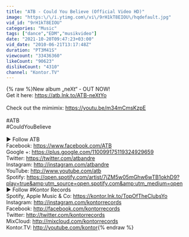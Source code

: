 ```yaml
---
title: "ATB - Could You Believe (Official Video HD)"
image: "https:\/\/i.ytimg.com\/vi\/9rH1kT8EIOU\/hqdefault.jpg"
vid_id: "9rH1kT8EIOU"
categories: "Music"
tags: ["dance","EDM","musikvideo"]
date: "2021-10-20T09:47:23+03:00"
vid_date: "2010-06-21T13:17:48Z"
duration: "PT3M41S"
viewcount: "33436360"
likeCount: "90623"
dislikeCount: "4310"
channel: "Kontor.TV"
---
```

{% raw %}New album „neXt“ - OUT NOW!   <br />Get it here: <a rel="nofollow" target="blank" href="https://atb.lnk.to/ATB-neXtYo">https://atb.lnk.to/ATB-neXtYo</a><br /><br />Check out the mimimix: <a rel="nofollow" target="blank" href="https://youtu.be/m34mCmsKzpE">https://youtu.be/m34mCmsKzpE</a><br /><br />#ATB<br />#CouldYouBelieve<br /><br />► Follow ATB<br />Facebook: <a rel="nofollow" target="blank" href="https://www.facebook.com/ATB">https://www.facebook.com/ATB</a><br />Google +: <a rel="nofollow" target="blank" href="https://plus.google.com/110099175119324929659">https://plus.google.com/110099175119324929659</a><br />Twitter: <a rel="nofollow" target="blank" href="https://twitter.com/atbandre">https://twitter.com/atbandre</a> <br />Instagram: <a rel="nofollow" target="blank" href="http://instagram.com/atbandre">http://instagram.com/atbandre</a> <br />YouTube: <a rel="nofollow" target="blank" href="http://www.youtube.com/atb">http://www.youtube.com/atb</a> <br />Spotify: <a rel="nofollow" target="blank" href="https://open.spotify.com/artist/7jZM5w05mGhw6wTB1okhD9?play=true&amp;utm_source=open.spotify.com&amp;utm_medium=open">https://open.spotify.com/artist/7jZM5w05mGhw6wTB1okhD9?play=true&amp;utm_source=open.spotify.com&amp;utm_medium=open</a> <br />► Follow #Kontor Records<br />Spotify, Apple Music &amp; Co: <a rel="nofollow" target="blank" href="https://kontor.lnk.to/TopOfTheClubsYo">https://kontor.lnk.to/TopOfTheClubsYo</a><br />Instagram: <a rel="nofollow" target="blank" href="http://instagram.com/kontorrecords">http://instagram.com/kontorrecords</a> <br />Facebook: <a rel="nofollow" target="blank" href="http://facebook.com/kontorrecords">http://facebook.com/kontorrecords</a> <br />Twitter: <a rel="nofollow" target="blank" href="http://twitter.com/kontorrecords">http://twitter.com/kontorrecords</a><br />MixCloud: <a rel="nofollow" target="blank" href="http://mixcloud.com/kontorrecords">http://mixcloud.com/kontorrecords</a><br />Kontor.TV: <a rel="nofollow" target="blank" href="http://youtube.com/kontor">http://youtube.com/kontor</a>{% endraw %}

